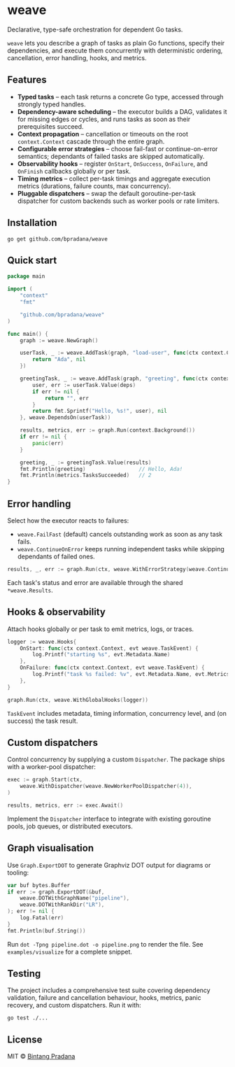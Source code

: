 # weave

Declarative, type-safe orchestration for dependent Go tasks.

`weave` lets you describe a graph of tasks as plain Go functions, specify their dependencies, and execute them concurrently with deterministic ordering, cancellation, error handling, hooks, and metrics.

## Features

- **Typed tasks** – each task returns a concrete Go type, accessed through strongly typed handles.
- **Dependency-aware scheduling** – the executor builds a DAG, validates it for missing edges or cycles, and runs tasks as soon as their prerequisites succeed.
- **Context propagation** – cancellation or timeouts on the root `context.Context` cascade through the entire graph.
- **Configurable error strategies** – choose fail-fast or continue-on-error semantics; dependants of failed tasks are skipped automatically.
- **Observability hooks** – register `OnStart`, `OnSuccess`, `OnFailure`, and `OnFinish` callbacks globally or per task.
- **Timing metrics** – collect per-task timings and aggregate execution metrics (durations, failure counts, max concurrency).
- **Pluggable dispatchers** – swap the default goroutine-per-task dispatcher for custom backends such as worker pools or rate limiters.

## Installation

```shell
go get github.com/bpradana/weave
```

## Quick start

```go
package main

import (
	"context"
	"fmt"

	"github.com/bpradana/weave"
)

func main() {
	graph := weave.NewGraph()

	userTask, _ := weave.AddTask(graph, "load-user", func(ctx context.Context, deps weave.DependencyResolver) (string, error) {
		return "Ada", nil
	})

	greetingTask, _ := weave.AddTask(graph, "greeting", func(ctx context.Context, deps weave.DependencyResolver) (string, error) {
		user, err := userTask.Value(deps)
		if err != nil {
			return "", err
		}
		return fmt.Sprintf("Hello, %s!", user), nil
	}, weave.DependsOn(userTask))

	results, metrics, err := graph.Run(context.Background())
	if err != nil {
		panic(err)
	}

	greeting, _ := greetingTask.Value(results)
	fmt.Println(greeting)                 // Hello, Ada!
	fmt.Println(metrics.TasksSucceeded)   // 2
}
```

## Error handling

Select how the executor reacts to failures:

- `weave.FailFast` (default) cancels outstanding work as soon as any task fails.
- `weave.ContinueOnError` keeps running independent tasks while skipping dependants of failed ones.

```go
results, _, err := graph.Run(ctx, weave.WithErrorStrategy(weave.ContinueOnError))
```

Each task's status and error are available through the shared `*weave.Results`.

## Hooks & observability

Attach hooks globally or per task to emit metrics, logs, or traces.

```go
logger := weave.Hooks{
	OnStart: func(ctx context.Context, evt weave.TaskEvent) {
		log.Printf("starting %s", evt.Metadata.Name)
	},
	OnFailure: func(ctx context.Context, evt weave.TaskEvent) {
		log.Printf("task %s failed: %v", evt.Metadata.Name, evt.Metrics.Error)
	},
}

graph.Run(ctx, weave.WithGlobalHooks(logger))
```

`TaskEvent` includes metadata, timing information, concurrency level, and (on success) the task result.

## Custom dispatchers

Control concurrency by supplying a custom `Dispatcher`. The package ships with a worker-pool dispatcher:

```go
exec := graph.Start(ctx,
	weave.WithDispatcher(weave.NewWorkerPoolDispatcher(4)),
)

results, metrics, err := exec.Await()
```

Implement the `Dispatcher` interface to integrate with existing goroutine pools, job queues, or distributed executors.

## Graph visualisation

Use `Graph.ExportDOT` to generate Graphviz DOT output for diagrams or tooling:

```go
var buf bytes.Buffer
if err := graph.ExportDOT(&buf,
	weave.DOTWithGraphName("pipeline"),
	weave.DOTWithRankDir("LR"),
); err != nil {
	log.Fatal(err)
}
fmt.Println(buf.String())
```

Run `dot -Tpng pipeline.dot -o pipeline.png` to render the file. See `examples/visualize` for a complete snippet.

## Testing

The project includes a comprehensive test suite covering dependency validation, failure and cancellation behaviour, hooks, metrics, panic recovery, and custom dispatchers. Run it with:

```shell
go test ./...
```

## License

MIT © [Bintang Pradana](https://github.com/bpradana)
